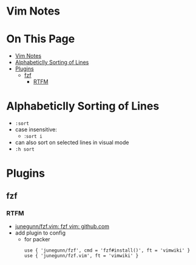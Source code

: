# Vim Notes

# On This Page

- [Vim Notes](#vim-notes)
- [Alphabeticlly Sorting of Lines](#alphabeticlly-sorting-of-lines)
- [Plugins](#plugins)
    - [fzf](#fzf)
        - [RTFM](#rtfm)

# Alphabeticlly Sorting of Lines
* `:sort`
* case insensitive:
    * :`sort i`
* can also sort on selected lines in visual mode
* `:h sort`

# Plugins
## fzf
### RTFM
* [junegunn/fzf.vim: fzf vim: github.com](https://github.com/junegunn/fzf.vim)
* add plugin to config
    * for packer
        ```
        use { 'junegunn/fzf', cmd = 'fzf#install()', ft = 'vimwiki' }
        use { 'junegunn/fzf.vim', ft = 'vimwiki' }
        ```

